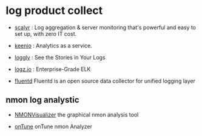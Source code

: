 # log product collect

- [scalyr](https://www.scalyr.com/product) : Log aggregation & server monitoring that's powerful and easy to set up, with zero IT cost.

- [keenio](https://keen.io/native-analytics/) : Analytics as a service.

- [loggly](https://www.loggly.com/product/) : See the Stories in Your Logs

- [logz.io](http://logz.io/product/#_tab-46a07adc39e61e95d84) : Enterprise-Grade ELK

- [fluentd](http://www.fluentd.org/plugins) Fluentd is an open source data collector for unified logging layer


## nmon log analystic

- [NMONVisualizer](http://nmonvisualizer.github.io/nmonvisualizer/) the graphical nmon analysis tool 

- [onTune](http://ontune.us/ona/) onTune nmon Analyzer
